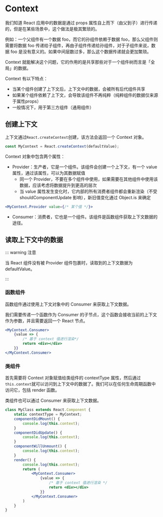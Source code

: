 # Context

我们知道 React 应用中的数据是通过 props 属性自上而下（由父到子）进行传递的，但是在某些场景中，这个做法是极其繁琐的。

例如：一个父组件有一个数据 foo，而它的孙组件依赖于数据 foo，那么父组件则需要将数据 foo 传递给子组件，再由子组件传递给孙组件，对于子组件来说，数据 foo 是没有意义的。如果中间层数过多，那么这个数据传递就会更加繁琐。

Context 就能解决这个问题，它的作用的是共享那些对于一个组件树而言是「全局」的数据。

Context 有以下特点：

- 当某个组件创建了上下文后，上下文中的数据，会被所有后代组件共享
- 如果某个组件依赖了上下文，会导致该组件不再纯粹（纯粹组件的数据仅来源于属性props）
- 一般情况下，用于第三方组件（通用组件）

## 创建上下文

上下文通过`React.createContext`创建，该方法会返回一个 Context 对象。

```js
const MyContext = React.createContext(defaultValue);
```

Context 对象中包含两个属性：

- Provider：生产者，它是一个组件。该组件会创建一个上下文，有一个 value 属性，通过该属性，可以为其数据赋值
  - 同一个 Provider，不要在多个组件中使用，如果需要在其他组件中使用该数据，应该考虑将数据提升到更高的层次
  - 当 value 属性发生变化时，它内部的所有消费者组件都会重新渲染（不受 shouldComponentUpdate 影响），新旧值变化通过 Object.is 来确定

```jsx
<MyContext.Provider value={/* 某个值 */}>
```

- Consumer：消费者，它也是一个组件。该组件是函数组件获取上下文数据的途径。



## 读取上下文中的数据

::: warning 注意

当 React 组件没有被 Provider 组件包裹时，读取到的上下文数据为 defaultValue。

:::




### 函数组件

函数组件通过使用上下文对象中的 Consumer 来获取上下文数据。

我们需要传递一个函数作为 Consumer 的子节点，这个函数会接收当前的上下文作为参数，并且需要返回一个 React 节点。

```jsx
<MyContext.Consumer>
	{value => {
		/* 基于 context 值进行渲染*/
		return <div></div>
	}}
</MyContext.Consumer>
```

### 类组件

首先需要将 Context 对象赋值给类组件的 contextType 属性，然后通过`this.context`就可以访问到上下文中的数据了。我们可以在任何生命周期函数中访问它，包括 render 函数。

类组件也可以通过 Consumer 来获取上下文数据。

```jsx
class MyClass extends React.Component {
	static contextType = MyContext;
	componentDidMount() {
		console.log(this.context);
	}
	componentDidUpdate() {
		console.log(this.context);
	}
	componentWillUnmount() {
		console.log(this.context);
	}
	render() {
		console.log(this.context);
		return (
			<MyContext.Consumer>
				{value => {
					/* 基于 context 值进行渲染 */
					return <div></div>
				}}
			</MyContext.Consumer>
		)
	}
}
```


